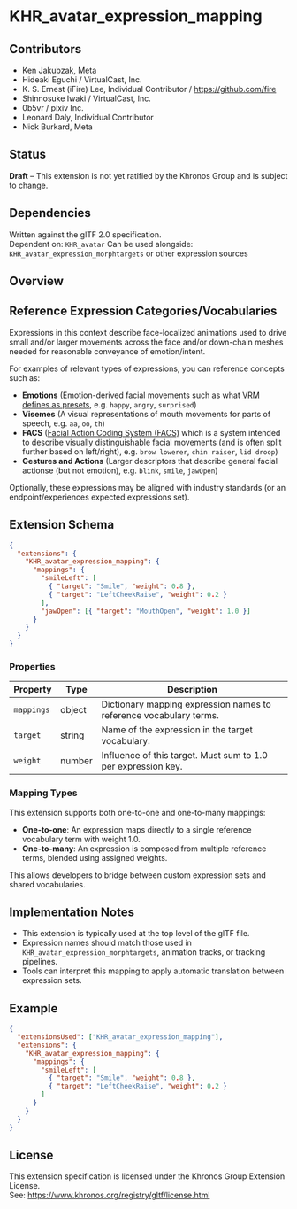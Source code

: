 # KHR_avatar_expression_mapping

## Contributors

- Ken Jakubzak, Meta
- Hideaki Eguchi / VirtualCast, Inc.
- K. S. Ernest (iFire) Lee, Individual Contributor / https://github.com/fire
- Shinnosuke Iwaki / VirtualCast, Inc.
- 0b5vr / pixiv Inc.
- Leonard Daly, Individual Contributor
- Nick Burkard, Meta

## Status

**Draft** – This extension is not yet ratified by the Khronos Group and is subject to change.

## Dependencies

Written against the glTF 2.0 specification.  
Dependent on: `KHR_avatar`
Can be used alongside: `KHR_avatar_expression_morphtargets` or other expression sources

## Overview

## Reference Expression Categories/Vocabularies

Expressions in this context describe face-localized animations used to drive small and/or larger movements across the face and/or down-chain meshes needed for reasonable conveyance of emotion/intent. 

For examples of relevant types of expressions, you can reference concepts such as:

- **Emotions** (Emotion-derived facial movements such as what [VRM defines as presets](https://github.com/vrm-c/vrm-specification/blob/master/specification/VRMC_vrm-1.0/expressions.md),  e.g. `happy`, `angry`, `surprised`)
- **Visemes** (A visual representations of mouth movements for parts of speech, e.g. `aa`, `oo`, `th`)
- **FACS** ([Facial Action Coding System (FACS)](https://en.wikipedia.org/wiki/Facial_Action_Coding_System) which is a system intended to describe visually distinguishable facial movements (and is often split further based on left/right), e.g.  `brow lowerer`, `chin raiser`, `lid droop`)
- **Gestures and Actions** (Larger descriptors that describe general facial actionse (but not emotion), e.g. `blink`, `smile`, `jawOpen`)

Optionally, these expressions may be aligned with industry standards (or an endpoint/experiences expected expressions set).

## Extension Schema

```json
{
  "extensions": {
    "KHR_avatar_expression_mapping": {
      "mappings": {
        "smileLeft": [
          { "target": "Smile", "weight": 0.8 },
          { "target": "LeftCheekRaise", "weight": 0.2 }
        ],
        "jawOpen": [{ "target": "MouthOpen", "weight": 1.0 }]
      }
    }
  }
}
```

### Properties

| Property   | Type   | Description                                                        |
| ---------- | ------ | ------------------------------------------------------------------ |
| `mappings` | object | Dictionary mapping expression names to reference vocabulary terms. |
| `target`   | string | Name of the expression in the target vocabulary.                   |
| `weight`   | number | Influence of this target. Must sum to 1.0 per expression key.      |

### Mapping Types

This extension supports both one-to-one and one-to-many mappings:

- **One-to-one**: An expression maps directly to a single reference vocabulary term with weight 1.0.
- **One-to-many**: An expression is composed from multiple reference terms, blended using assigned weights.

This allows developers to bridge between custom expression sets and shared vocabularies.

## Implementation Notes

- This extension is typically used at the top level of the glTF file.
- Expression names should match those used in `KHR_avatar_expression_morphtargets`, animation tracks, or tracking pipelines.
- Tools can interpret this mapping to apply automatic translation between expression sets.

## Example

```json
{
  "extensionsUsed": ["KHR_avatar_expression_mapping"],
  "extensions": {
    "KHR_avatar_expression_mapping": {
      "mappings": {
        "smileLeft": [
          { "target": "Smile", "weight": 0.8 },
          { "target": "LeftCheekRaise", "weight": 0.2 }
        ]
      }
    }
  }
}
```

## License

This extension specification is licensed under the Khronos Group Extension License.  
See: https://www.khronos.org/registry/gltf/license.html

